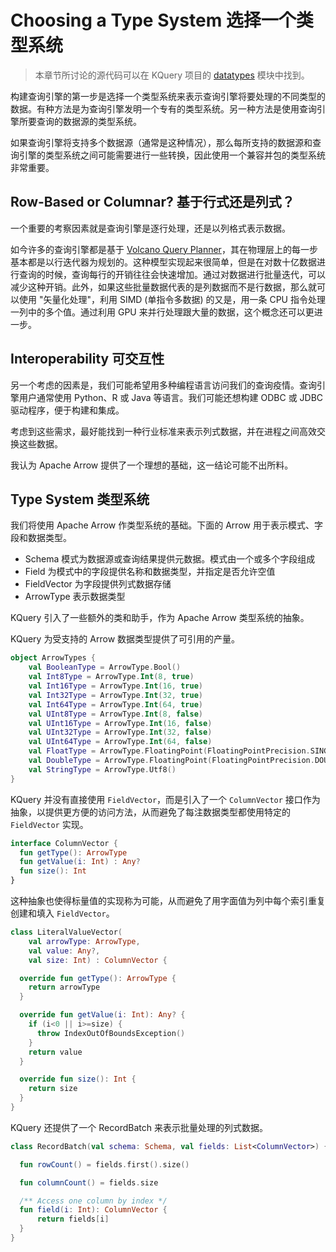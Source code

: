 # Choosing a Type System 选择一个类型系统

> 本章节所讨论的源代码可以在 KQuery 项目的 [datatypes](https://github.com/andygrove/how-query-engines-work/tree/main/jvm/datatypes) 模块中找到。

构建查询引擎的第一步是选择一个类型系统来表示查询引擎将要处理的不同类型的数据。有种方法是为查询引擎发明一个专有的类型系统。另一种方法是使用查询引擎所要查询的数据源的类型系统。

如果查询引擎将支持多个数据源（通常是这种情况），那么每所支持的数据源和查询引擎的类型系统之间可能需要进行一些转换，因此使用一个兼容并包的类型系统非常重要。

## Row-Based or Columnar? 基于行式还是列式？

一个重要的考察因素就是查询引擎是逐行处理，还是以列格式表示数据。

如今许多的查询引擎都是基于 [Volcano Query Planner](https://paperhub.s3.amazonaws.com/dace52a42c07f7f8348b08dc2b186061.pdf)，其在物理层上的每一步基本都是以行迭代器为规划的。这种模型实现起来很简单，但是在对数十亿数据进行查询的时候，查询每行的开销往往会快速增加。通过对数据进行批量迭代，可以减少这种开销。此外，如果这些批量数据代表的是列数据而不是行数据，那么就可以使用 "矢量化处理"，利用 SIMD (单指令多数据) 的又是，用一条 CPU 指令处理一列中的多个值。通过利用 GPU 来并行处理跟大量的数据，这个概念还可以更进一步。

## Interoperability 可交互性

另一个考虑的因素是，我们可能希望用多种编程语言访问我们的查询疫情。查询引擎用户通常使用 Python、R 或 Java 等语言。我们可能还想构建 ODBC 或 JDBC 驱动程序，便于构建和集成。

考虑到这些需求，最好能找到一种行业标准来表示列式数据，并在进程之间高效交换这些数据。

我认为 Apache Arrow 提供了一个理想的基础，这一结论可能不出所料。

## Type System 类型系统

我们将使用 Apache Arrow 作类型系统的基础。下面的 Arrow 用于表示模式、字段和数据类型。

- Schema 模式为数据源或查询结果提供元数据。模式由一个或多个字段组成
- Field 为模式中的字段提供名称和数据类型，并指定是否允许空值
- FieldVector 为字段提供列式数据存储
- ArrowType 表示数据类型

KQuery 引入了一些额外的类和助手，作为 Apache Arrow 类型系统的抽象。

KQuery 为受支持的 Arrow 数据类型提供了可引用的产量。

```kotlin
object ArrowTypes {
    val BooleanType = ArrowType.Bool()
    val Int8Type = ArrowType.Int(8, true)
    val Int16Type = ArrowType.Int(16, true)
    val Int32Type = ArrowType.Int(32, true)
    val Int64Type = ArrowType.Int(64, true)
    val UInt8Type = ArrowType.Int(8, false)
    val UInt16Type = ArrowType.Int(16, false)
    val UInt32Type = ArrowType.Int(32, false)
    val UInt64Type = ArrowType.Int(64, false)
    val FloatType = ArrowType.FloatingPoint(FloatingPointPrecision.SINGLE)
    val DoubleType = ArrowType.FloatingPoint(FloatingPointPrecision.DOUBLE)
    val StringType = ArrowType.Utf8()
}
```

KQuery 并没有直接使用 `FieldVector`，而是引入了一个 `ColumnVector` 接口作为抽象，以提供更方便的访问方法，从而避免了每注数据类型都使用特定的 `FieldVector` 实现。

```kotlin
interface ColumnVector {
  fun getType(): ArrowType
  fun getValue(i: Int) : Any?
  fun size(): Int
}
```

这种抽象也使得标量值的实现称为可能，从而避免了用字面值为列中每个索引重复创建和填入 `FieldVector`。

```kotlin
class LiteralValueVector(
    val arrowType: ArrowType,
    val value: Any?,
    val size: Int) : ColumnVector {

  override fun getType(): ArrowType {
    return arrowType
  }

  override fun getValue(i: Int): Any? {
    if (i<0 || i>=size) {
      throw IndexOutOfBoundsException()
    }
    return value
  }

  override fun size(): Int {
    return size
  }
}
```

KQuery 还提供了一个 RecordBatch 来表示批量处理的列式数据。

```kotlin
class RecordBatch(val schema: Schema, val fields: List<ColumnVector>) {

  fun rowCount() = fields.first().size()

  fun columnCount() = fields.size

  /** Access one column by index */
  fun field(i: Int): ColumnVector {
      return fields[i]
  }
}
```